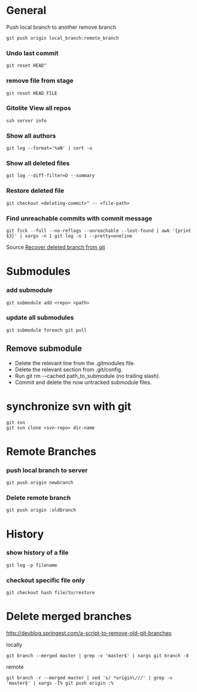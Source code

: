 General
=======

Push local branch to another remove branch

    git push origin local_branch:remote_branch

### Undo last commit

    git reset HEAD^

### remove file from stage

    git reset HEAD FILE

### Gitolite View all repos

    ssh server info
### Show all authors

    git log --format='%aN' | sort -u

### Show all deleted files

    git log --diff-filter=D --summary

### Restore deleted file

    git checkout <deleting-commit>^ -- <file-path>
    
### Find unreachable commits with commit message

    git fsck --full --no-reflogs --unreachable --lost-found | awk '{print $3}' | xargs -n 1 git log -n 1 --pretty=oneline
    
Source [Recover deleted branch from git](https://stackoverflow.com/questions/16793637/recover-deleted-branch-git)


Submodules
==========

### add submodule

    git submodule add <repo> <path>

### update all submodules

    git submodule foreach git pull

Remove submodule
----------------

- Delete the relevant line from the .gitmodules file.
- Delete the relevant section from .git/config.
- Run git rm --cached path_to_submodule (no trailing slash).
- Commit and delete the now untracked submodule files.

synchronize svn with git
========================

    git svn
    git svn clone <svn-repo> dir-name


Remote Branches
===============

### push local branch to server

    git push origin newbranch

### Delete remote branch

    git push origin :oldbranch

History
=======

### show history of a file

    git log -p filename

### checkout specific file only

    git checkout hash file/to/restore


# Delete merged branches

http://devblog.springest.com/a-script-to-remove-old-git-branches

locally

```
git branch --merged master | grep -v 'master$' | xargs git branch -d
```

remote

```
git branch -r --merged master | sed 's/ *origin\///' | grep -v 'master$' | xargs -I% git push origin :%
```
